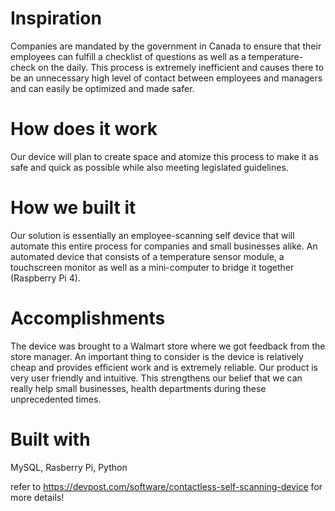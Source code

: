 # Inspiration
Companies are mandated by the government in Canada to ensure that their employees can fulfill a checklist of questions as well as a temperature-check on the daily.
This process is extremely inefficient and causes there to be an unnecessary high level of contact between employees and managers and can easily be optimized and made safer.

# How does it work
Our device will plan to create space and atomize this process to make it as safe and quick as possible while also meeting legislated guidelines.

# How we built it
Our solution is essentially an employee-scanning self device that will automate this entire process for companies and small businesses alike. 
An automated device that consists of a temperature sensor module, a touchscreen monitor as well as a mini-computer to bridge it together (Raspberry Pi 4).

# Accomplishments

The device was brought to a Walmart store where we got feedback from the store manager. An important thing to consider is the device is relatively cheap and provides efficient work and is extremely reliable. Our product is very user friendly and intuitive. 
This strengthens our belief that we can really help small businesses, health departments during these unprecedented times.

# Built with
MySQL, Rasberry Pi, Python

refer to https://devpost.com/software/contactless-self-scanning-device for more details!
